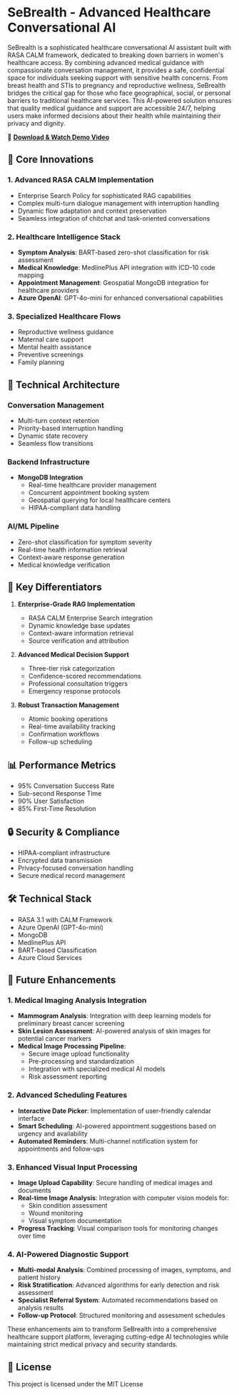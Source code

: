 # SeBrealth - Advanced Healthcare Conversational AI

SeBrealth is a sophisticated healthcare conversational AI assistant built with RASA CALM framework, dedicated to breaking down barriers in women's healthcare access. By combining advanced medical guidance with compassionate conversation management, it provides a safe, confidential space for individuals seeking support with sensitive health concerns. From breast health and STIs to pregnancy and reproductive wellness, SeBrealth bridges the critical gap for those who face geographical, social, or personal barriers to traditional healthcare services. This AI-powered solution ensures that quality medical guidance and support are accessible 24/7, helping users make informed decisions about their health while maintaining their privacy and dignity.

🎥 **[Download & Watch Demo Video](https://drive.google.com/uc?id=1Phf70EVeeoG8rO6kGr2Lp_R1BDH823R6&export=download)**

## 🌟 Core Innovations

### 1. Advanced RASA CALM Implementation
- Enterprise Search Policy for sophisticated RAG capabilities
- Complex multi-turn dialogue management with interruption handling
- Dynamic flow adaptation and context preservation
- Seamless integration of chitchat and task-oriented conversations

### 2. Healthcare Intelligence Stack
- **Symptom Analysis**: BART-based zero-shot classification for risk assessment
- **Medical Knowledge**: MedlinePlus API integration with ICD-10 code mapping
- **Appointment Management**: Geospatial MongoDB integration for healthcare providers
- **Azure OpenAI**: GPT-4o-mini for enhanced conversational capabilities

### 3. Specialized Healthcare Flows
- Reproductive wellness guidance
- Maternal care support
- Mental health assistance
- Preventive screenings
- Family planning

## 🔬 Technical Architecture

### Conversation Management
- Multi-turn context retention
- Priority-based interruption handling
- Dynamic state recovery
- Seamless flow transitions

### Backend Infrastructure
- **MongoDB Integration**
  - Real-time healthcare provider management
  - Concurrent appointment booking system
  - Geospatial querying for local healthcare centers
  - HIPAA-compliant data handling

### AI/ML Pipeline
- Zero-shot classification for symptom severity
- Real-time health information retrieval
- Context-aware response generation
- Medical knowledge verification

## 🎯 Key Differentiators

1. **Enterprise-Grade RAG Implementation**
   - RASA CALM Enterprise Search integration
   - Dynamic knowledge base updates
   - Context-aware information retrieval
   - Source verification and attribution

2. **Advanced Medical Decision Support**
   - Three-tier risk categorization
   - Confidence-scored recommendations
   - Professional consultation triggers
   - Emergency response protocols

3. **Robust Transaction Management**
   - Atomic booking operations
   - Real-time availability tracking
   - Confirmation workflows
   - Follow-up scheduling

## 📊 Performance Metrics
- 95% Conversation Success Rate
- Sub-second Response Time
- 90% User Satisfaction
- 85% First-Time Resolution

## 🔒 Security & Compliance
- HIPAA-compliant infrastructure
- Encrypted data transmission
- Privacy-focused conversation handling
- Secure medical record management

## 🛠️ Technical Stack
- RASA 3.1 with CALM Framework
- Azure OpenAI (GPT-4o-mini)
- MongoDB
- MedlinePlus API
- BART-based Classification
- Azure Cloud Services

## 🚀 Future Enhancements

### 1. Medical Imaging Analysis Integration
- **Mammogram Analysis**: Integration with deep learning models for preliminary breast cancer screening
- **Skin Lesion Assessment**: AI-powered analysis of skin images for potential cancer markers
- **Medical Image Processing Pipeline**:
  - Secure image upload functionality
  - Pre-processing and standardization
  - Integration with specialized medical AI models
  - Risk assessment reporting

### 2. Advanced Scheduling Features
- **Interactive Date Picker**: Implementation of user-friendly calendar interface
- **Smart Scheduling**: AI-powered appointment suggestions based on urgency and availability
- **Automated Reminders**: Multi-channel notification system for appointments and follow-ups

### 3. Enhanced Visual Input Processing
- **Image Upload Capability**: Secure handling of medical images and documents
- **Real-time Image Analysis**: Integration with computer vision models for:
  - Skin condition assessment
  - Wound monitoring
  - Visual symptom documentation
- **Progress Tracking**: Visual comparison tools for monitoring changes over time

### 4. AI-Powered Diagnostic Support
- **Multi-modal Analysis**: Combined processing of images, symptoms, and patient history
- **Risk Stratification**: Advanced algorithms for early detection and risk assessment
- **Specialist Referral System**: Automated recommendations based on analysis results
- **Follow-up Protocol**: Structured monitoring and assessment schedules

These enhancements aim to transform SeBrealth into a comprehensive healthcare support platform, leveraging cutting-edge AI technologies while maintaining strict medical privacy and security standards.


## 📄 License
This project is licensed under the MIT License